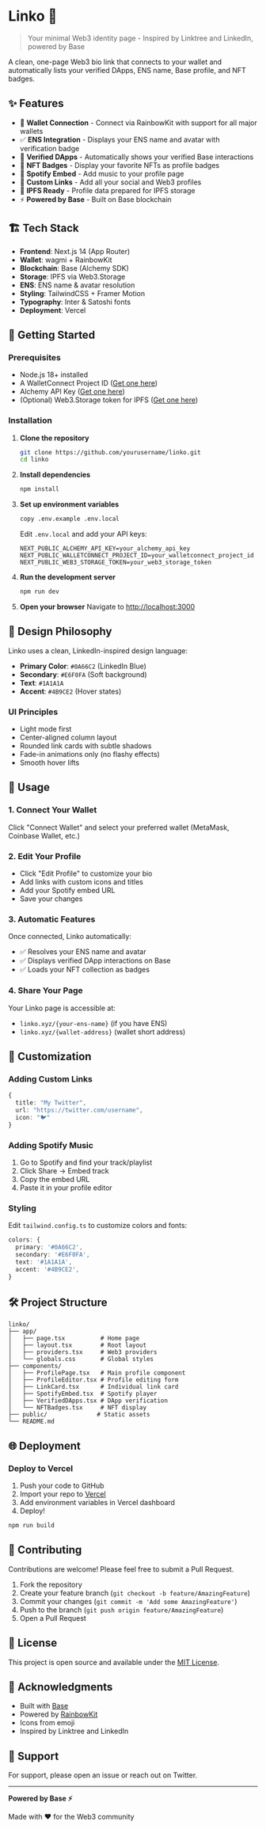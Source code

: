 # Linko 🔗

> Your minimal Web3 identity page - Inspired by Linktree and LinkedIn, powered by Base

A clean, one-page Web3 bio link that connects to your wallet and automatically lists your verified DApps, ENS name, Base profile, and NFT badges.

## ✨ Features

- 🔐 **Wallet Connection** - Connect via RainbowKit with support for all major wallets
- ✅ **ENS Integration** - Displays your ENS name and avatar with verification badge
- 🎯 **Verified DApps** - Automatically shows your verified Base interactions
- 🎨 **NFT Badges** - Display your favorite NFTs as profile badges
- 🎵 **Spotify Embed** - Add music to your profile page
- 🔗 **Custom Links** - Add all your social and Web3 profiles
- 💾 **IPFS Ready** - Profile data prepared for IPFS storage
- ⚡ **Powered by Base** - Built on Base blockchain

## 🏗️ Tech Stack

- **Frontend**: Next.js 14 (App Router)
- **Wallet**: wagmi + RainbowKit
- **Blockchain**: Base (Alchemy SDK)
- **Storage**: IPFS via Web3.Storage
- **ENS**: ENS name & avatar resolution
- **Styling**: TailwindCSS + Framer Motion
- **Typography**: Inter & Satoshi fonts
- **Deployment**: Vercel

## 🚀 Getting Started

### Prerequisites

- Node.js 18+ installed
- A WalletConnect Project ID ([Get one here](https://cloud.walletconnect.com))
- Alchemy API Key ([Get one here](https://www.alchemy.com))
- (Optional) Web3.Storage token for IPFS ([Get one here](https://web3.storage))

### Installation

1. **Clone the repository**
   ```bash
   git clone https://github.com/yourusername/linko.git
   cd linko
   ```

2. **Install dependencies**
   ```bash
   npm install
   ```

3. **Set up environment variables**
   ```bash
   copy .env.example .env.local
   ```

   Edit `.env.local` and add your API keys:
   ```env
   NEXT_PUBLIC_ALCHEMY_API_KEY=your_alchemy_api_key
   NEXT_PUBLIC_WALLETCONNECT_PROJECT_ID=your_walletconnect_project_id
   NEXT_PUBLIC_WEB3_STORAGE_TOKEN=your_web3_storage_token
   ```

4. **Run the development server**
   ```bash
   npm run dev
   ```

5. **Open your browser**
   Navigate to [http://localhost:3000](http://localhost:3000)

## 🎨 Design Philosophy

Linko uses a clean, LinkedIn-inspired design language:

- **Primary Color**: `#0A66C2` (LinkedIn Blue)
- **Secondary**: `#E6F0FA` (Soft background)
- **Text**: `#1A1A1A`
- **Accent**: `#4B9CE2` (Hover states)

### UI Principles
- Light mode first
- Center-aligned column layout
- Rounded link cards with subtle shadows
- Fade-in animations only (no flashy effects)
- Smooth hover lifts

## 📱 Usage

### 1. Connect Your Wallet
Click "Connect Wallet" and select your preferred wallet (MetaMask, Coinbase Wallet, etc.)

### 2. Edit Your Profile
- Click "Edit Profile" to customize your bio
- Add links with custom icons and titles
- Add your Spotify embed URL
- Save your changes

### 3. Automatic Features
Once connected, Linko automatically:
- ✅ Resolves your ENS name and avatar
- ✅ Displays verified DApp interactions on Base
- ✅ Loads your NFT collection as badges

### 4. Share Your Page
Your Linko page is accessible at:
- `linko.xyz/{your-ens-name}` (if you have ENS)
- `linko.xyz/{wallet-address}` (wallet short address)

## 🔧 Customization

### Adding Custom Links
```typescript
{
  title: "My Twitter",
  url: "https://twitter.com/username",
  icon: "🐦"
}
```

### Adding Spotify Music
1. Go to Spotify and find your track/playlist
2. Click Share → Embed track
3. Copy the embed URL
4. Paste it in your profile editor

### Styling
Edit `tailwind.config.ts` to customize colors and fonts:
```typescript
colors: {
  primary: '#0A66C2',
  secondary: '#E6F0FA',
  text: '#1A1A1A',
  accent: '#4B9CE2',
}
```

## 🛠️ Project Structure

```
linko/
├── app/
│   ├── page.tsx          # Home page
│   ├── layout.tsx        # Root layout
│   ├── providers.tsx     # Web3 providers
│   └── globals.css       # Global styles
├── components/
│   ├── ProfilePage.tsx   # Main profile component
│   ├── ProfileEditor.tsx # Profile editing form
│   ├── LinkCard.tsx      # Individual link card
│   ├── SpotifyEmbed.tsx  # Spotify player
│   ├── VerifiedDApps.tsx # DApp verification
│   └── NFTBadges.tsx     # NFT display
├── public/              # Static assets
└── README.md
```

## 🌐 Deployment

### Deploy to Vercel

1. Push your code to GitHub
2. Import your repo to [Vercel](https://vercel.com)
3. Add environment variables in Vercel dashboard
4. Deploy!

```bash
npm run build
```

## 🤝 Contributing

Contributions are welcome! Please feel free to submit a Pull Request.

1. Fork the repository
2. Create your feature branch (`git checkout -b feature/AmazingFeature`)
3. Commit your changes (`git commit -m 'Add some AmazingFeature'`)
4. Push to the branch (`git push origin feature/AmazingFeature`)
5. Open a Pull Request

## 📝 License

This project is open source and available under the [MIT License](LICENSE).

## 🙏 Acknowledgments

- Built with [Base](https://base.org)
- Powered by [RainbowKit](https://www.rainbowkit.com/)
- Icons from emoji
- Inspired by Linktree and LinkedIn

## 📧 Support

For support, please open an issue or reach out on Twitter.

---

**Powered by Base ⚡**

Made with ❤️ for the Web3 community
